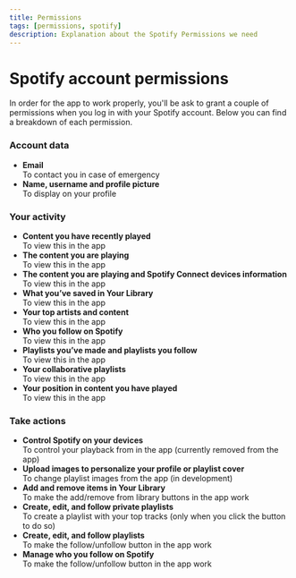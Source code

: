 ```yaml
---
title: Permissions
tags: [permissions, spotify]
description: Explanation about the Spotify Permissions we need
---
```


# Spotify account permissions

In order for the app to work properly, you'll be ask to grant a couple of permissions when you log in with your Spotify account. Below you can find a breakdown of each permission.

### Account data

- **Email**<br />
  To contact you in case of emergency
- **Name, username and profile picture**<br />
  To display on your profile

### Your activity

- **Content you have recently played**<br />
  To view this in the app
- **The content you are playing**<br />
  To view this in the app
- **The content you are playing and Spotify Connect devices information**<br />
  To view this in the app
- **What you’ve saved in Your Library**<br />
  To view this in the app
- **Your top artists and content**<br />
  To view this in the app
- **Who you follow on Spotify**<br />
  To view this in the app
- **Playlists you’ve made and playlists you follow**<br />
  To view this in the app
- **Your collaborative playlists**<br />
  To view this in the app
- **Your position in content you have played**<br />
  To view this in the app

### Take actions

- **Control Spotify on your devices**<br />
  To control your playback from in the app (currently removed from the app)
- **Upload images to personalize your profile or playlist cover**<br />
  To change playlist images from the app (in development)
- **Add and remove items in Your Library**<br />
  To make the add/remove from library buttons in the app work
- **Create, edit, and follow private playlists**<br />
  To create a playlist with your top tracks (only when you click the button to do so)
- **Create, edit, and follow playlists**<br />
  To make the follow/unfollow button in the app work
- **Manage who you follow on Spotify**<br />
  To make the follow/unfollow button in the app work
